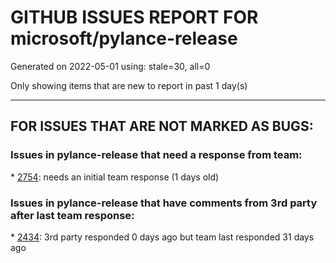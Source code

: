 
# GITHUB ISSUES REPORT FOR microsoft/pylance-release


Generated on 2022-05-01 using: stale=30, all=0


Only showing items that are new to report in past 1 day(s)


---

## FOR ISSUES THAT ARE NOT MARKED AS BUGS:


### Issues in pylance-release that need a response from team:


\* [2754](https://github.com/microsoft/pylance-release/issues/2754 "goto definition actually open pyi file instead of the actual py file"): needs an initial team response (1 days old)

### Issues in pylance-release that have comments from 3rd party after last team response:


\* [2434](https://github.com/microsoft/pylance-release/issues/2434 "Activating IntelliCode for Python failed."): 3rd party responded 0 days ago but team last responded 31 days ago
